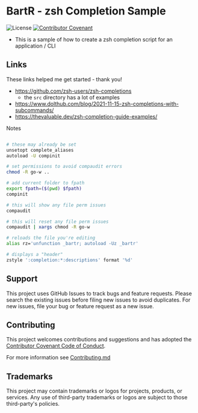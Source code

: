 # BartR - zsh Completion Sample

![License](https://img.shields.io/badge/license-MIT-green.svg)
[![Contributor Covenant](https://img.shields.io/badge/Contributor%20Covenant-2.1-4baaaa.svg)](code_of_conduct.md)

- This is a sample of how to create a zsh completion script for an application / CLI

## Links

These links helped me get started - thank you!

- <https://github.com/zsh-users/zsh-completions>
  - the `src` directory has a lot of examples
- <https://www.dolthub.com/blog/2021-11-15-zsh-completions-with-subcommands/>
- <https://thevaluable.dev/zsh-completion-guide-examples/>

Notes

```bash

# these may already be set
unsetopt complete_aliases
autoload -U compinit

# set permissions to avoid compaudit errors    
chmod -R go-w ..

# add current folder to fpath
export fpath=($(pwd) $fpath)
compinit

# this will show any file perm issues
compaudit

# this will reset any file perm issues
compaudit | xargs chmod -R go-w

# reloads the file you're editing
alias rz='unfunction _bartr; autoload -Uz _bartr'

# displays a "header"
zstyle ':completion:*:descriptions' format '%d'

```

## Support

This project uses GitHub Issues to track bugs and feature requests. Please search the existing issues before filing new issues to avoid duplicates.  For new issues, file your bug or feature request as a new issue.

## Contributing

This project welcomes contributions and suggestions and has adopted the [Contributor Covenant Code of Conduct](https://www.contributor-covenant.org/version/2/1/code_of_conduct.html).

For more information see [Contributing.md](./.github/CONTRIBUTING.md)

## Trademarks

This project may contain trademarks or logos for projects, products, or services. Any use of third-party trademarks or logos are subject to those third-party's policies.
